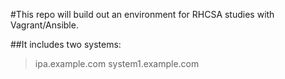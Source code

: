 #This repo will build out an environment for RHCSA studies with Vagrant/Ansible.

##It includes two systems:

>ipa.example.com
>system1.example.com
